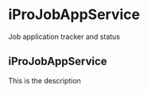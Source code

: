 # iProJobAppService
Job application tracker and status
## iProJobAppService
This is the description
